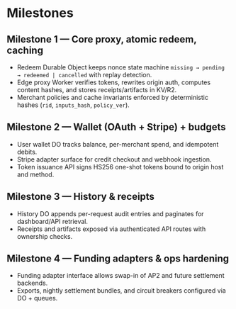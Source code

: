 # Milestones

## Milestone 1 — Core proxy, atomic redeem, caching
- Redeem Durable Object keeps nonce state machine `missing → pending → redeemed | cancelled` with replay detection.
- Edge proxy Worker verifies tokens, rewrites origin auth, computes content hashes, and stores receipts/artifacts in KV/R2.
- Merchant policies and cache invariants enforced by deterministic hashes (`rid`, `inputs_hash`, `policy_ver`).

## Milestone 2 — Wallet (OAuth + Stripe) + budgets
- User wallet DO tracks balance, per-merchant spend, and idempotent debits.
- Stripe adapter surface for credit checkout and webhook ingestion.
- Token issuance API signs HS256 one-shot tokens bound to origin host and method.

## Milestone 3 — History & receipts
- History DO appends per-request audit entries and paginates for dashboard/API retrieval.
- Receipts and artifacts exposed via authenticated API routes with ownership checks.

## Milestone 4 — Funding adapters & ops hardening
- Funding adapter interface allows swap-in of AP2 and future settlement backends.
- Exports, nightly settlement bundles, and circuit breakers configured via DO + queues.
